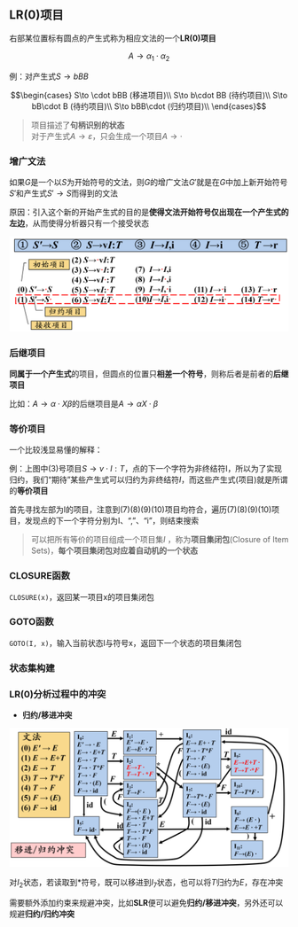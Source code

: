 ## LR(0)项目

右部某位置标有圆点的产生式称为相应文法的一个**LR(0)项目**

$$A\to \alpha_1\cdot\alpha_2$$

例：对产生式$S\to bBB$

$$\begin{cases}
    S\to \cdot bBB (移进项目)\\
    S\to b\cdot BB (待约项目)\\
    S\to bB\cdot B (待约项目)\\
    S\to bBB\cdot  (归约项目)\\
\end{cases}$$

> 项目描述了**句柄识别的状态**<br>
> 对于产生式$A→ε$，只会生成一个项目$A→ ·$ 

### 增广文法

如果$G$是一个以$S$为开始符号的文法，则$G$的增广文法$G'$就是在$G$中加上新开始符号$S'$和产生式$S'→S$而得到的文法

原因：引入这个新的开始产生式的目的是**使得文法开始符号仅出现在一个产生式的左边**，从而使得分析器只有一个接受状态

![](7-5.png)

### 后继项目

**同属于一个产生式**的项目，但圆点的位置只**相差一个符号**，则称后者是前者的**后继项目**

比如：$A\to\alpha\cdot X\beta$的后继项目是$A\to \alpha X\cdot \beta$

### 等价项目

一个比较浅显易懂的解释：

例：上图中(3)号项目$S\to v\cdot I:T$，点的下一个字符为非终结符I，所以为了实现归约，我们“期待”某些产生式可以归约为非终结符$I$，而这些产生式(项目)就是所谓的**等价项目**

首先寻找左部为I的项目，注意到(7)(8)(9)(10)项目均符合，遍历(7)(8)(9)(10)项目，发现点的下一个字符分别为I、“,”、“i”，则结束搜索

> 可以把所有等价的项目组成一个项目集$I$ ，称为**项目集闭包**(Closure of Item Sets)，**每个项目集闭包对应着自动机的一个状态**

### CLOSURE函数

`CLOSURE(x)`，返回某一项目x的项目集闭包

### GOTO函数

`GOTO(I, x)`，输入当前状态I与符号x，返回下一个状态的项目集闭包

### 状态集构建

### LR(0)分析过程中的冲突

- **归约/移进冲突**

![](7-6.png)

对$I_2$状态，若读取到*符号，既可以移进到$I_7$状态，也可以将$T$归约为$E$，存在冲突

需要额外添加约束来规避冲突，比如**SLR**便可以避免**归约/移进冲突**，另外还可以规避**归约/归约冲突**